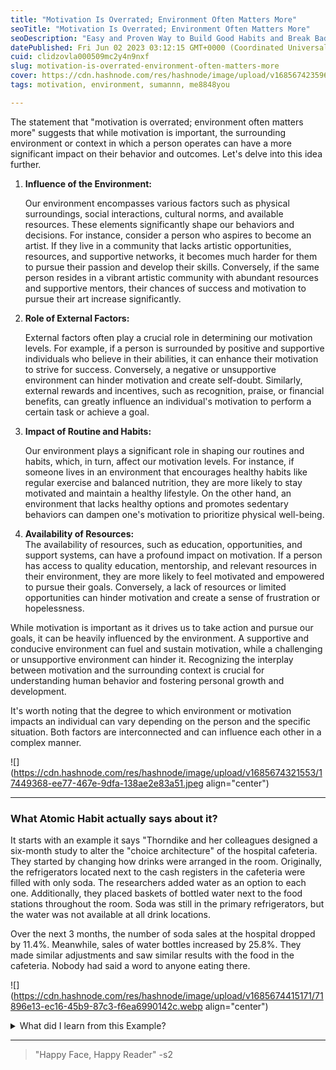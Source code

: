 ```yaml
---
title: "Motivation Is Overrated; Environment Often Matters More"
seoTitle: "Motivation Is Overrated; Environment Often Matters More"
seoDescription: "Easy and Proven Way to Build Good Habits and Break Bad Habits."
datePublished: Fri Jun 02 2023 03:12:15 GMT+0000 (Coordinated Universal Time)
cuid: clidzovla000509mc2y4n9nxf
slug: motivation-is-overrated-environment-often-matters-more
cover: https://cdn.hashnode.com/res/hashnode/image/upload/v1685674235960/c4986f35-d7a0-4355-b237-3dd1221945dc.png
tags: motivation, environment, sumannn, me8848you

---
```


The statement that "motivation is overrated; environment often matters more" suggests that while motivation is important, the surrounding environment or context in which a person operates can have a more significant impact on their behavior and outcomes. Let's delve into this idea further.

1. **Influence of the Environment:**
    
    Our environment encompasses various factors such as physical surroundings, social interactions, cultural norms, and available resources. These elements significantly shape our behaviors and decisions. For instance, consider a person who aspires to become an artist. If they live in a community that lacks artistic opportunities, resources, and supportive networks, it becomes much harder for them to pursue their passion and develop their skills. Conversely, if the same person resides in a vibrant artistic community with abundant resources and supportive mentors, their chances of success and motivation to pursue their art increase significantly.
    
2. **Role of External Factors:**
    
    External factors often play a crucial role in determining our motivation levels. For example, if a person is surrounded by positive and supportive individuals who believe in their abilities, it can enhance their motivation to strive for success. Conversely, a negative or unsupportive environment can hinder motivation and create self-doubt. Similarly, external rewards and incentives, such as recognition, praise, or financial benefits, can greatly influence an individual's motivation to perform a certain task or achieve a goal.
    
3. **Impact of Routine and Habits:**
    
    Our environment plays a significant role in shaping our routines and habits, which, in turn, affect our motivation levels. For instance, if someone lives in an environment that encourages healthy habits like regular exercise and balanced nutrition, they are more likely to stay motivated and maintain a healthy lifestyle. On the other hand, an environment that lacks healthy options and promotes sedentary behaviors can dampen one's motivation to prioritize physical well-being.
    
4. **Availability of Resources:**  
    The availability of resources, such as education, opportunities, and support systems, can have a profound impact on motivation. If a person has access to quality education, mentorship, and relevant resources in their environment, they are more likely to feel motivated and empowered to pursue their goals. Conversely, a lack of resources or limited opportunities can hinder motivation and create a sense of frustration or hopelessness.
    

While motivation is important as it drives us to take action and pursue our goals, it can be heavily influenced by the environment. A supportive and conducive environment can fuel and sustain motivation, while a challenging or unsupportive environment can hinder it. Recognizing the interplay between motivation and the surrounding context is crucial for understanding human behavior and fostering personal growth and development.

It's worth noting that the degree to which environment or motivation impacts an individual can vary depending on the person and the specific situation. Both factors are interconnected and can influence each other in a complex manner.

![](https://cdn.hashnode.com/res/hashnode/image/upload/v1685674321553/17449368-ee77-467e-9dfa-138ae2e83a51.jpeg align="center")

---

### What Atomic Habit actually says about it?

It starts with an example it says "Thorndike and her colleagues designed a six-month study to alter the "choice architecture" of the hospital cafeteria. They started by changing how drinks were arranged in the room. Originally, the refrigerators located next to the cash registers in the cafeteria were filled with only soda. The researchers added water as an option to each one. Additionally, they placed baskets of bottled water next to the food stations throughout the room. Soda was still in the primary refrigerators, but the water was not available at all drink locations.

Over the next 3 months, the number of soda sales at the hospital dropped by 11.4%. Meanwhile, sales of water bottles increased by 25.8%. They made similar adjustments and saw similar results with the food in the cafeteria. Nobody had said a word to anyone eating there.

![](https://cdn.hashnode.com/res/hashnode/image/upload/v1685674415171/71896e13-ec16-45b9-87c3-f6ea6990142c.webp align="center")

<details data-node-type="hn-details-summary"><summary>What did I learn from this Example?</summary><div data-type="detailsContent">Yes, of course, Motivation is also a greater factor to build and continue your habit. But if you could make your environment habit friendly then it stands longer than you expected. In the above example, nobody motivates to drink water in this cafeteria rather just a simple change in the environment provides us the greater result.</div></details>

---

> "Happy Face, Happy Reader" -s2